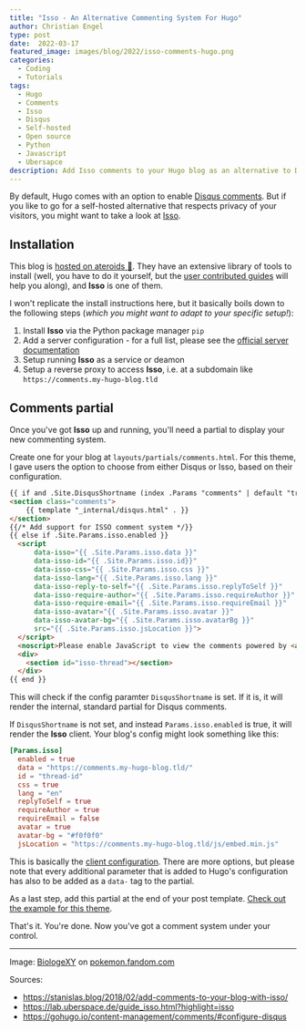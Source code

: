 ```yaml
---
title: "Isso - An Alternative Commenting System For Hugo"
author: Christian Engel
type: post
date:  2022-03-17
featured_image: images/blog/2022/isso-comments-hugo.png
categories:
  - Coding
  - Tutorials
tags:
  - Hugo
  - Comments
  - Isso
  - Disqus
  - Self-hosted
  - Open source
  - Python
  - Javascript
  - Ubersapce
description: Add Isso comments to your Hugo blog as an alternative to Disqus. It's open source and can be self-hosted.
---
```


By default, Hugo comes with an option to enable [Disqus comments](https://disqus.com). But if you like to go for a self-hosted alternative that respects privacy of your visitors, you might want to take a look at [Isso](https://posativ.org/isso/).

## Installation

This blog is [hosted on ateroids :rocket:](https://uberspace.de/en/). They have an extensive library of tools to install (well, you have to do it yourself, but the [user contributed guides](https://lab.uberspace.de/guide_isso.html?highlight=isso) will help you along), and **Isso** is one of them.

I won't replicate the install instructions here, but it basically boils down to the following steps (*which you might want to adapt to your specific setup!*):

1. Install **Isso** via the Python package manager `pip`
2. Add a server configuration - for a full list, please see the [official server documentation](https://posativ.org/isso/docs/configuration/server/)
3. Setup running **Isso** as a service or deamon
4. Setup a reverse proxy to access **Isso**, i.e. at a subdomain like `https://comments.my-hugo-blog.tld`

## Comments partial

Once you've got **Isso** up and running, you'll need a partial to display your new commenting system.

Create one for your blog at `layouts/partials/comments.html`. For this theme, I gave users the option to choose from either Disqus or Isso, based on their configuration.

```html
{{ if and .Site.DisqusShortname (index .Params "comments" | default "true") (not .Site.IsServer) }}
<section class="comments">
	{{ template "_internal/disqus.html" . }}
</section>
{{/* Add support for ISSO comment system */}}
{{ else if .Site.Params.isso.enabled }}
  <script
      data-isso="{{ .Site.Params.isso.data }}"
      data-isso-id="{{ .Site.Params.isso.id}}"
      data-isso-css="{{ .Site.Params.isso.css }}"
      data-isso-lang="{{ .Site.Params.isso.lang }}"
      data-isso-reply-to-self="{{ .Site.Params.isso.replyToSelf }}"
      data-isso-require-author="{{ .Site.Params.isso.requireAuthor }}"
      data-isso-require-email="{{ .Site.Params.isso.requireEmail }}"
      data-isso-avatar="{{ .Site.Params.isso.avatar }}"
      data-isso-avatar-bg="{{ .Site.Params.isso.avatarBg }}"
      src="{{ .Site.Params.isso.jsLocation }}">
  </script>
  <noscript>Please enable JavaScript to view the comments powered by <a href="https://posativ.org/isso/">Isso</a>.</noscript>
  <div>
    <section id="isso-thread"></section>
  </div>
{{ end }}
```

This will check if the config paramter `DisqusShortname` is set. If it is, it will render the internal, standard partial for Disqus comments.

If `DisqusShortname` is not set, and instead `Params.isso.enabled` is true, it will render the **Isso** client. Your blog's config might look something like this:

```toml
[Params.isso]
  enabled = true
  data = "https://comments.my-hugo-blog.tld/"
  id = "thread-id"
  css = true
  lang = "en"
  replyToSelf = true
  requireAuthor = true
  requireEmail = false
  avatar = true
  avatar-bg = "#f0f0f0"
  jsLocation = "https://comments.my-hugo-blog.tld/js/embed.min.js"
```

This is basically the [client configuration](https://posativ.org/isso/docs/configuration/client/). There are more options, but please note that every additional parameter that is added to Hugo's configuration has also to be added as a `data-` tag to the partial.

As a last step, add this partial at the end of your post template. [Check out the example for this theme](https://github.com/chringel21/chringel-hugo-theme/blob/main/layouts/post/single.html#L77).

That's it. You're done. Now you've got a comment system under your control.

---

Image: [BiologeXY](https://pokemon.fandom.com/de/wiki/Benutzer:BiologeXY) on [pokemon.fandom.com](https://pokemon.fandom.com/de/wiki/Isso)

Sources: 
* https://stanislas.blog/2018/02/add-comments-to-your-blog-with-isso/
* https://lab.uberspace.de/guide_isso.html?highlight=isso
* https://gohugo.io/content-management/comments/#configure-disqus